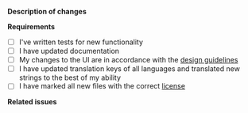 **Description of changes**
<!--
Short description of the changes implemented by this pull request.
-->

**Requirements**
<!--
Tick all the completed boxes or indicate that the item is not relevant to this
pull request by removing it from the list or by adding a short explanation.
-->
- [ ] I've written tests for new functionality
- [ ] I have updated documentation
- [ ] My changes to the UI are in accordance with the [design guidelines](
      https://github.com/aalto-grades/base-repository/wiki/Design-Guidelines)
- [ ] I have updated translation keys of all languages and translated new
      strings to the best of my ability
- [ ] I have marked all new files with the correct [license](
      https://github.com/aalto-grades/base-repository/wiki/Licensing-Guidelines)

**Related issues**
<!--
Related to #ABC
Closes #XYZ
-->
